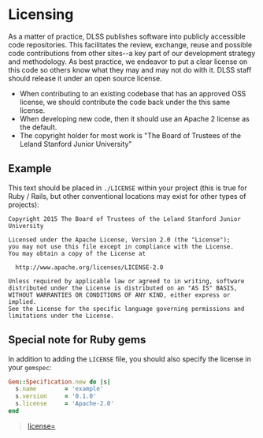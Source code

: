 # Licensing

As a matter of practice, DLSS publishes software into publicly accessible code repositories. This facilitates the review, exchange, reuse and possible code contributions from other sites--a key part of our development strategy and methodology. As best practice, we endeavor to put a clear license on this code so others know what they may and may not do with it. DLSS staff should release it under an open source license.

- When contributing to an existing codebase that has an approved OSS license, we should contribute the code back under the this same license.
- When developing new code, then it should use an Apache 2 license as the default.
- The copyright holder for most work is "The Board of Trustees of the Leland Stanford Junior University"

## Example

This text should be placed in `./LICENSE` within your project (this is true for Ruby / Rails, but other conventional locations may exist for other types of projects):

```
Copyright 2015 The Board of Trustees of the Leland Stanford Junior University

Licensed under the Apache License, Version 2.0 (the "License");
you may not use this file except in compliance with the License.
You may obtain a copy of the License at

  http://www.apache.org/licenses/LICENSE-2.0

Unless required by applicable law or agreed to in writing, software
distributed under the License is distributed on an "AS IS" BASIS,
WITHOUT WARRANTIES OR CONDITIONS OF ANY KIND, either express or implied.
See the License for the specific language governing permissions and
limitations under the License.
```

## Special note for Ruby gems

In addition to adding the `LICENSE` file, you should also specify the license in your `gemspec`:

```ruby
Gem::Specification.new do |s|
  s.name        = 'example'
  s.version     = '0.1.0'
  s.license     = 'Apache-2.0'
end
```
> [license=](http://guides.rubygems.org/specification-reference/#license=)
